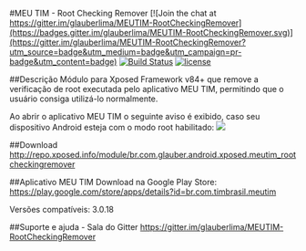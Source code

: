 #MEU TIM - Root Checking Remover
[![Join the chat at https://gitter.im/glauberlima/MEUTIM-RootCheckingRemover](https://badges.gitter.im/glauberlima/MEUTIM-RootCheckingRemover.svg)](https://gitter.im/glauberlima/MEUTIM-RootCheckingRemover?utm_source=badge&utm_medium=badge&utm_campaign=pr-badge&utm_content=badge)
[![Build Status](https://travis-ci.org/glauberlima/MEUTIM-RootCheckingRemover.svg?branch=master)](https://travis-ci.org/glauberlima/MEUTIM-RootCheckingRemover)
[![license](https://img.shields.io/github/license/mashape/apistatus.svg?maxAge=2592000)](https://github.com/glauberlima/MEUTIM-RootCheckingRemover/blob/master/LICENSE)

##Descrição
Módulo para Xposed Framework v84+ que remove a verificação de root executada pelo aplicativo MEU TIM, permitindo que o usuário consiga utilizá-lo normalmente.

Ao abrir o aplicativo MEU TIM o seguinte aviso é exibido, caso seu dispositivo Android esteja com o modo root habilitado:
![](https://raw.githubusercontent.com/glauberlima/MEUTIM-RootCheckingRemover/master/doc/meutim_root_message.png)

##Download
http://repo.xposed.info/module/br.com.glauber.android.xposed.meutim_rootcheckingremover

##Aplicativo MEU TIM
Download na Google Play Store:
https://play.google.com/store/apps/details?id=br.com.timbrasil.meutim

Versões compatíveis:
3.0.18

##Suporte e ajuda - Sala do Gitter
https://gitter.im/glauberlima/MEUTIM-RootCheckingRemover

